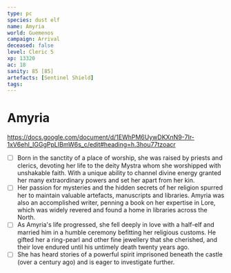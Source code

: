 ```yaml
---
type: pc
species: dust elf
name: Amyria
world: Guemenos
campaign: Arrival
deceased: false
level: Cleric 5
xp: 13320
ac: 18
sanity: 85 [85]
artefacts: [Sentinel Shield]
tags:
---
```


# Amyria

https://docs.google.com/document/d/1EWhPM6UywDKXnN9-7Ir-1xV6ehI_IGGgPpLIBmW6s_c/edit#heading=h.3hou77tzoacr

- [ ] Born in the sanctity of a place of worship, she was raised by priests and clerics, devoting her life to the deity Mystra whom she worshipped with unshakable faith. With a unique ability to channel divine energy granted her many extraordinary powers and set her apart from her kin.
- [ ] Her passion for mysteries and the hidden secrets of her religion spurred her to maintain valuable artefacts, manuscripts and libraries. Amyria was also an accomplished writer, penning a book on her expertise in Lore, which was widely revered and found a home in libraries across the North.
- [ ] As Amyria's life progressed, she fell deeply in love with a half-elf and married him in a humble ceremony befitting her religious customs. He gifted her a ring-pearl and other fine jewellery that she cherished, and their love endured until his untimely death twenty years ago.
- [ ] She has heard stories of a powerful spirit imprisoned beneath the castle (over a century ago) and is eager to investigate further.